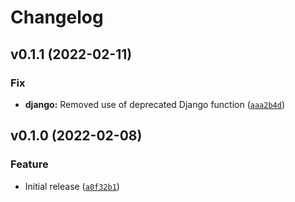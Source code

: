 # Changelog

<!--next-version-placeholder-->

## v0.1.1 (2022-02-11)
### Fix
* **django:** Removed use of deprecated Django function ([`aaa2b4d`](https://github.com/cedar-team/snapshot-queries/commit/aaa2b4d52875024bd92f30c2571c198508345a6b))

## v0.1.0 (2022-02-08)
### Feature
* Initial release ([`a0f32b1`](https://github.com/cedar-team/snapshot-queries/commit/a0f32b1550b51ce6577cc90c385e2c283d7ce301))
